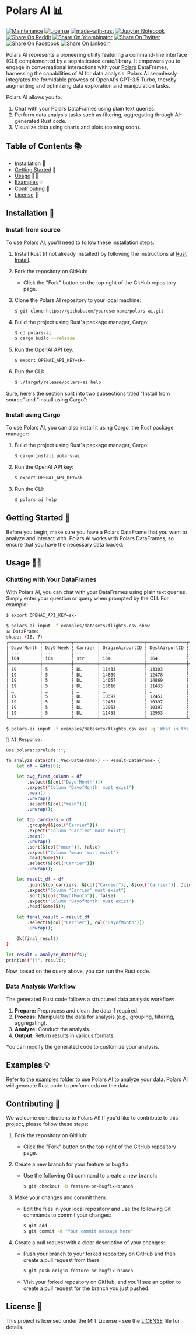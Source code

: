 # Polars AI 📊

[![Maintenance](https://img.shields.io/badge/Maintained%3F-yes-green.svg)](https://github.com/wiseaidev)
[![License](https://img.shields.io/badge/License-MIT-blue.svg)](https://opensource.org/licenses/MIT)
[![made-with-rust](https://img.shields.io/badge/Made%20with-Rust-1f425f.svg?logo=rust&logoColor=white)](https://www.rust-lang.org/)
[![Jupyter Notebook](https://img.shields.io/badge/Jupyter-Notebook-blue.svg?logo=Jupyter&logoColor=orange)](https://jupyter.org/)
[![Share On Reddit](https://img.shields.io/badge/share%20on-reddit-red?style=flat-square&logo=reddit)](https://reddit.com/submit?url=https://github.com/wiseaidev/polars-ai&amp;title=A%20CLI%20and%20a%20library%20for%20interacting%20with%20Polars%20DataFrames%20using%20natural%20language%20queries%20and%20AI.)
[![Share On Ycombinator](https://img.shields.io/badge/share%20on-hacker%20news-orange?style=flat-square&logo=ycombinator&amp;w=256&amp;q=751x)](https://news.ycombinator.com/submitlink?u=https://github.com/wiseaidev/polars-ai&amp;t=A%20CLI%20and%20a%20library%20for%20interacting%20with%20Polars%20DataFrames%20using%20natural%20language%20queries%20and%20AI.)
[![Share On Twitter](https://img.shields.io/badge/share%20on-twitter-03A9F4?style=flat-square&logo=twitter&amp;w=128&amp;q=751x)](https://twitter.com/share?url=https://github.com/wiseaidev/polars-ai&amp;text=A%20CLI%20and%20a%20library%20for%20interacting%20with%20Polars%20DataFrames%20using%20natural%20language%20queries%20and%20AI.)
[![Share On Facebook](https://img.shields.io/badge/share%20on-facebook-1976D2?style=flat-square&logo=facebook&amp;w=256&amp;q=751x)](https://www.facebook.com/sharer/sharer.php?u=https://github.com/wiseaidev/polars-ai)
[![Share On Linkedin](https://img.shields.io/badge/share%20on-linkedin-3949AB?style=flat-square&logo=linkedin&amp;w=256&amp;q=751x)](https://www.linkedin.com/shareArticle?url=https://github.com/wiseaidev/polars-ai&amp;title=A%20CLI%20and%20a%20library%20for%20interacting%20with%20Polars%20DataFrames%20using%20natural%20language%20queries%20and%20AI.)

Polars AI represents a pioneering utility featuring a command-line interface (CLI) complemented by a sophisticated crate/library. It empowers you to engage in conversational interactions with your [Polars](https://github.com/pola-rs/polars) DataFrames, harnessing the capabilities of AI for data analysis. Polars AI seamlessly integrates the formidable prowess of OpenAI's GPT-3.5 Turbo, thereby augmenting and optimizing data exploration and manipulation tasks.

Polars AI allows you to:

1. Chat with your Polars DataFrames using plain text queries.
1. Perform data analysis tasks such as filtering, aggregating through AI-generated Rust code.
1. Visualize data using charts and plots (coming soon).

## Table of Contents 📚

- [Installation](#installation-) 🚀
- [Getting Started](#getting-started-) 🏁
- [Usage](#usage-) 🧑‍💻
- [Examples](#examples-) 💡
- [Contributing](#contributing-) 🤝
- [License](#license-) 📜

## Installation 🚀

### Install from source

To use Polars AI, you'll need to follow these installation steps:

1. Install Rust (if not already installed) by following the instructions at [Rust Install](https://www.rust-lang.org/tools/install).

1. Fork the repository on GitHub:
   - Click the "Fork" button on the top right of the GitHub repository page.

1. Clone the Polars AI repository to your local machine:

   ```sh
   $ git clone https://github.com/yourusername/polars-ai.git
   ```

1. Build the project using Rust's package manager, Cargo:

   ```sh
   $ cd polars-ai
   $ cargo build --release
   ```

1. Run the OpenAI API key:

   ```sh
   $ export OPENAI_API_KEY=sk-
   ```

1. Run the CLI:

   ```sh
   $ ./target/release/polars-ai help
   ```

Sure, here's the section split into two subsections titled "Install from source" and "Install using Cargo":

### Install using Cargo

To use Polars AI, you can also install it using Cargo, the Rust package manager:

1. Build the project using Rust's package manager, Cargo:

   ```sh
   $ cargo install polars-ai
   ```

1. Run the OpenAI API key:

   ```sh
   $ export OPENAI_API_KEY=sk-
   ```

1. Run the CLI:

   ```sh
   $ polars-ai help
   ```

## Getting Started 🏁

Before you begin, make sure you have a Polars DataFrame that you want to analyze and interact with. Polars AI works with Polars DataFrames, so ensure that you have the necessary data loaded.

## Usage 🧑‍💻

### Chatting with Your DataFrames

With Polars AI, you can chat with your DataFrames using plain text queries. Simply enter your question or query when prompted by the CLI. For example:

```sh
$ export OPENAI_API_KEY=sk-

$ polars-ai input -f examples/datasets/flights.csv show
📊 DataFrame:
shape: (18, 7)
┌────────────┬───────────┬─────────┬─────────────────┬───────────────┬──────────┬──────────┐
│ DayofMonth ┆ DayOfWeek ┆ Carrier ┆ OriginAirportID ┆ DestAirportID ┆ DepDelay ┆ ArrDelay │
│ ---        ┆ ---       ┆ ---     ┆ ---             ┆ ---           ┆ ---      ┆ ---      │
│ i64        ┆ i64       ┆ str     ┆ i64             ┆ i64           ┆ i64      ┆ i64      │
╞════════════╪═══════════╪═════════╪═════════════════╪═══════════════╪══════════╪══════════╡
│ 19         ┆ 5         ┆ DL      ┆ 11433           ┆ 13303         ┆ -3       ┆ 1        │
│ 19         ┆ 5         ┆ DL      ┆ 14869           ┆ 12478         ┆ 0        ┆ -8       │
│ 19         ┆ 5         ┆ DL      ┆ 14057           ┆ 14869         ┆ -4       ┆ -15      │
│ 19         ┆ 5         ┆ DL      ┆ 15016           ┆ 11433         ┆ 28       ┆ 24       │
│ …          ┆ …         ┆ …       ┆ …               ┆ …             ┆ …        ┆ …        │
│ 19         ┆ 5         ┆ DL      ┆ 10397           ┆ 12451         ┆ 71       ┆ null     │
│ 19         ┆ 5         ┆ DL      ┆ 12451           ┆ 10397         ┆ 75       ┆ null     │
│ 19         ┆ 5         ┆ DL      ┆ 12953           ┆ 10397         ┆ -1       ┆ null     │
│ 19         ┆ 5         ┆ DL      ┆ 11433           ┆ 12953         ┆ -3       ┆ null     │
└────────────┴───────────┴─────────┴─────────────────┴───────────────┴──────────┴──────────┘

$ polars-ai input -f examples/datasets/flights.csv ask -q 'What is the average of the first column?'

🤖 AI Response:

use polars::prelude::*;

fn analyze_data(dfs: Vec<DataFrame>) -> Result<DataFrame> {
    let df = &dfs[0];

    let avg_first_column = df
        .select(&[col("DayofMonth")])
        .expect("Column 'DayofMonth' must exist")
        .mean()
        .unwrap()
        .select(&[col("mean")])
        .unwrap();

    let top_carriers = df
        .groupby(&[col("Carrier")])
        .expect("Column 'Carrier' must exist")
        .mean()
        .unwrap()
        .sort(&[col("mean")], false)
        .expect("Column 'mean' must exist")
        .head(Some(5))
        .select(&[col("Carrier")])
        .unwrap();

    let result_df = df
        .join(&top_carriers, &[col("Carrier")], &[col("Carrier")], JoinType::Inner)
        .expect("Column 'Carrier' must exist")
        .sort(&[col("DayofMonth")], false)
        .expect("Column 'DayofMonth' must exist")
        .head(Some(5));

    let final_result = result_df
        .select(&[col("Carrier"), col("DayofMonth")])
        .unwrap();

    Ok(final_result)
}

let result = analyze_data(dfs);
println!("{}", result);
```

Now, based on the query above, you can run the Rust code.

### Data Analysis Workflow

The generated Rust code follows a structured data analysis workflow:

1. **Prepare:** Preprocess and clean the data if required.
1. **Process:** Manipulate the data for analysis (e.g., grouping, filtering, aggregating).
1. **Analyze:** Conduct the analysis.
1. **Output:** Return results in various formats.

You can modify the generated code to customize your analysis.

## Examples 💡

Refer to [the examples folder](examples) to use Polars AI to analyze your data. Polars AI will generate Rust code to perform eda on the data.

## Contributing 🤝

We welcome contributions to Polars AI! If you'd like to contribute to this project, please follow these steps:

1. Fork the repository on GitHub:
   - Click the "Fork" button on the top right of the GitHub repository page.

1. Create a new branch for your feature or bug fix:
   - Use the following Git command to create a new branch:

     ```sh
     $ git checkout -b feature-or-bugfix-branch
     ```

1. Make your changes and commit them:
   - Edit the files in your local repository and use the following Git commands to commit your changes:

     ```sh
     $ git add .
     $ git commit -m "Your commit message here"
     ```

1. Create a pull request with a clear description of your changes:
   - Push your branch to your forked repository on GitHub and then create a pull request from there.

     ```sh
     $ git push origin feature-or-bugfix-branch
     ```
   - Visit your forked repository on GitHub, and you'll see an option to create a pull request for the branch you just pushed.

## License 📜

This project is licensed under the MIT License - see the [LICENSE](LICENSE) file for details.
